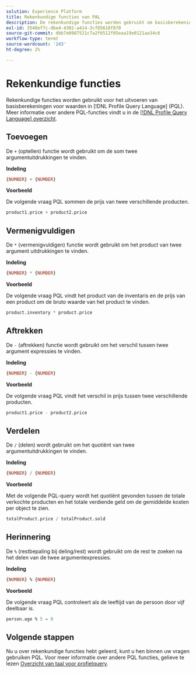 ```yaml
---
solution: Experience Platform
title: Rekenkundige functies van PAL
description: De rekenkundige functies worden gebruikt om basisberekeningen op waarden in de Taal van de Vraag van het Profiel (PQL) uit te voeren.
exl-id: 3540ef7c-dbe4-4302-a414-3cf85618f870
source-git-commit: dbb7e0987521c7a2f6512f05eaa19e0121aa34c6
workflow-type: tm+mt
source-wordcount: '243'
ht-degree: 2%

---
```


# Rekenkundige functies

Rekenkundige functies worden gebruikt voor het uitvoeren van basisberekeningen voor waarden in [!DNL Profile Query Language] (PQL). Meer informatie over andere PQL-functies vindt u in de [[!DNL Profile Query Language] overzicht](./overview.md).

## Toevoegen

De `+` (optellen) functie wordt gebruikt om de som twee argumentuitdrukkingen te vinden.

**Indeling**

```sql
{NUMBER} + {NUMBER}
```

**Voorbeeld**

De volgende vraag PQL sommen de prijs van twee verschillende producten.

```sql
product1.price + product2.price
```

## Vermenigvuldigen

De `*` (vermenigvuldigen) functie wordt gebruikt om het product van twee argument uitdrukkingen te vinden.

**Indeling**

```sql
{NUMBER} * {NUMBER}
```

**Voorbeeld**

De volgende vraag PQL vindt het product van de inventaris en de prijs van een product om de bruto waarde van het product te vinden.

```sql
product.inventory * product.price
```

## Aftrekken

De `-` (aftrekken) functie wordt gebruikt om het verschil tussen twee argument expressies te vinden.

**Indeling**

```sql
{NUMBER} - {NUMBER}
```

**Voorbeeld**

De volgende vraag PQL vindt het verschil in prijs tussen twee verschillende producten.

```sql
product1.price - product2.price
```

## Verdelen

De `/` (delen) wordt gebruikt om het quotiënt van twee argumentuitdrukkingen te vinden.

**Indeling**

```sql
{NUMBER} / {NUMBER}
```

**Voorbeeld**

Met de volgende PQL-query wordt het quotiënt gevonden tussen de totale verkochte producten en het totale verdiende geld om de gemiddelde kosten per object te zien.

```sql
totalProduct.price / totalProduct.sold
```

## Herinnering

De `%` (restbepaling bij deling/rest) wordt gebruikt om de rest te zoeken na het delen van de twee argumentexpressies.

**Indeling**

```sql
{NUMBER} % {NUMBER}
```

**Voorbeeld**

De volgende vraag PQL controleert als de leeftijd van de persoon door vijf deelbaar is.

```sql
person.age % 5 = 0
```

## Volgende stappen

Nu u over rekenkundige functies hebt geleerd, kunt u hen binnen uw vragen gebruiken PQL. Voor meer informatie over andere PQL functies, gelieve te lezen [Overzicht van taal voor profielquery](./overview.md).
